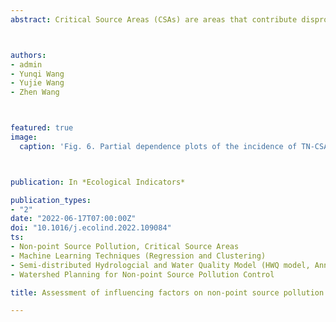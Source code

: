 ```yaml
---
abstract: Critical Source Areas (CSAs) are areas that contribute disproportionate high levels of non-point source (NPS) pollution to receiving waters, and their occurrence is the result of the complex interaction between the factors related to the sources and transport processes of NPS pollution. A systematic understanding of how these influencing factors affect CSAs is essential for successful watershed management. In this study, we applied a statistical data mining technique boosted regression tree model to quantify the contribution of eight influencing factors (soil type, slope, elevation, RUSLE LS factor, RUSLE K factor, runoff, fertilizer application rate and land use) on two types of CSAs (TN-CSAs and TP-CSAs), as well as the marginal effects and potential thresholds of influencing factors on the occurrence of CSAs. Results show that land use (37.35%, 25.03%), fertilizer application (36.93%, 57.83%) and soil type (17.59%, 13.70%) have higher importance in determining the occurrence of TN-CSAs and TP-CSAs; and the incidence of CSAs is positively correlated with most factors before the threshold for each influencing factor, after which the marginal effect largely leveled off or dropped slightly; TP-CSAs have essentially the same characteristics as TN-CSAs, but TP-CSAs are more likely to occur in areas with an annual runoff of around 244.92 mm. In addition, this study discussed the application of machine learning techniques in predicting CSAs under climate change without physical-based models, as well as a preliminary watershed management planning for NPS pollution control in the study watershed. These results provided important information for nutrient management regulations.



authors:
- admin
- Yunqi Wang
- Yujie Wang
- Zhen Wang



featured: true
image:
  caption: 'Fig. 6. Partial dependence plots of the incidence of TN-CSAs on influencing factors'



publication: In *Ecological Indicators*

publication_types:
- "2"
date: "2022-06-17T07:00:00Z"
doi: "10.1016/j.ecolind.2022.109084"
ts:
- Non-point Source Pollution, Critical Source Areas
- Machine Learning Techniques (Regression and Clustering)
- Semi-distributed Hydrologcial and Water Quality Model (HWQ model, AnnAGNPS)
- Watershed Planning for Non-point Source Pollution Control

title: Assessment of influencing factors on non-point source pollution critical source areas in an agricultural watershed

---
```


